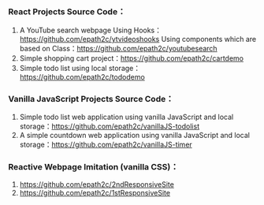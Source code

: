 ### React Projects Source Code：
  1. A YouTube search webpage 
      Using Hooks：https://github.com/epath2c/ytvideoshooks 
      Using components which are based on Class：https://github.com/epath2c/youtubesearch
  3. Simple shopping cart project：https://github.com/epath2c/cartdemo
  4. Simple todo list using local storage：https://github.com/epath2c/tododemo


### Vanilla JavaScript Projects Source Code： 
  1. Simple todo list web application using vanilla JavaScript and local storage：https://github.com/epath2c/vanillaJS-todolist
  2. A simple countdown web application using vanilla JavaScript and local storage：https://github.com/epath2c/vanillaJS-timer

### Reactive Webpage Imitation (vanilla CSS)：
  1. https://github.com/epath2c/2ndResponsiveSite
  2. https://github.com/epath2c/1stResponsiveSite
